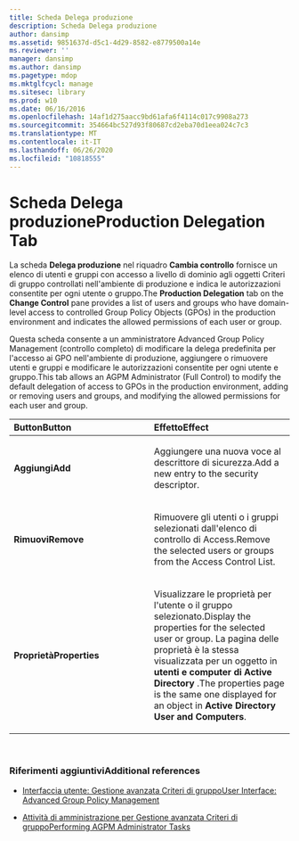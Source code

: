 ```yaml
---
title: Scheda Delega produzione
description: Scheda Delega produzione
author: dansimp
ms.assetid: 9851637d-d5c1-4d29-8582-e8779500a14e
ms.reviewer: ''
manager: dansimp
ms.author: dansimp
ms.pagetype: mdop
ms.mktglfcycl: manage
ms.sitesec: library
ms.prod: w10
ms.date: 06/16/2016
ms.openlocfilehash: 14af1d275aacc9bd61afa6f4114c017c9908a273
ms.sourcegitcommit: 354664bc527d93f80687cd2eba70d1eea024c7c3
ms.translationtype: MT
ms.contentlocale: it-IT
ms.lasthandoff: 06/26/2020
ms.locfileid: "10818555"
---
```

# <span data-ttu-id="bfab6-103">Scheda Delega produzione</span><span class="sxs-lookup"><span data-stu-id="bfab6-103">Production Delegation Tab</span></span>


<span data-ttu-id="bfab6-104">La scheda **Delega produzione** nel riquadro **Cambia controllo** fornisce un elenco di utenti e gruppi con accesso a livello di dominio agli oggetti Criteri di gruppo controllati nell'ambiente di produzione e indica le autorizzazioni consentite per ogni utente o gruppo.</span><span class="sxs-lookup"><span data-stu-id="bfab6-104">The **Production Delegation** tab on the **Change Control** pane provides a list of users and groups who have domain-level access to controlled Group Policy Objects (GPOs) in the production environment and indicates the allowed permissions of each user or group.</span></span>

<span data-ttu-id="bfab6-105">Questa scheda consente a un amministratore Advanced Group Policy Management (controllo completo) di modificare la delega predefinita per l'accesso ai GPO nell'ambiente di produzione, aggiungere o rimuovere utenti e gruppi e modificare le autorizzazioni consentite per ogni utente e gruppo.</span><span class="sxs-lookup"><span data-stu-id="bfab6-105">This tab allows an AGPM Administrator (Full Control) to modify the default delegation of access to GPOs in the production environment, adding or removing users and groups, and modifying the allowed permissions for each user and group.</span></span>

<table>
<colgroup>
<col width="50%" />
<col width="50%" />
</colgroup>
<thead>
<tr class="header">
<th align="left"><span data-ttu-id="bfab6-106">Button</span><span class="sxs-lookup"><span data-stu-id="bfab6-106">Button</span></span></th>
<th align="left"><span data-ttu-id="bfab6-107">Effetto</span><span class="sxs-lookup"><span data-stu-id="bfab6-107">Effect</span></span></th>
</tr>
</thead>
<tbody>
<tr class="odd">
<td align="left"><p><strong><span data-ttu-id="bfab6-108">Aggiungi</span><span class="sxs-lookup"><span data-stu-id="bfab6-108">Add</span></span></strong></p></td>
<td align="left"><p><span data-ttu-id="bfab6-109">Aggiungere una nuova voce al descrittore di sicurezza.</span><span class="sxs-lookup"><span data-stu-id="bfab6-109">Add a new entry to the security descriptor.</span></span></p></td>
</tr>
<tr class="even">
<td align="left"><p><strong><span data-ttu-id="bfab6-110">Rimuovi</span><span class="sxs-lookup"><span data-stu-id="bfab6-110">Remove</span></span></strong></p></td>
<td align="left"><p><span data-ttu-id="bfab6-111">Rimuovere gli utenti o i gruppi selezionati dall'elenco di controllo di Access.</span><span class="sxs-lookup"><span data-stu-id="bfab6-111">Remove the selected users or groups from the Access Control List.</span></span></p></td>
</tr>
<tr class="odd">
<td align="left"><p><strong><span data-ttu-id="bfab6-112">Proprietà</span><span class="sxs-lookup"><span data-stu-id="bfab6-112">Properties</span></span></strong></p></td>
<td align="left"><p><span data-ttu-id="bfab6-113">Visualizzare le proprietà per l'utente o il gruppo selezionato.</span><span class="sxs-lookup"><span data-stu-id="bfab6-113">Display the properties for the selected user or group.</span></span> <span data-ttu-id="bfab6-114">La pagina delle proprietà è la stessa visualizzata per un oggetto in <strong> utenti e computer di Active Directory </strong> .</span><span class="sxs-lookup"><span data-stu-id="bfab6-114">The properties page is the same one displayed for an object in <strong>Active Directory User and Computers</strong>.</span></span></p></td>
</tr>
</tbody>
</table>

 

### <span data-ttu-id="bfab6-115">Riferimenti aggiuntivi</span><span class="sxs-lookup"><span data-stu-id="bfab6-115">Additional references</span></span>

-   [<span data-ttu-id="bfab6-116">Interfaccia utente: Gestione avanzata Criteri di gruppo</span><span class="sxs-lookup"><span data-stu-id="bfab6-116">User Interface: Advanced Group Policy Management</span></span>](user-interface-advanced-group-policy-management-agpm30ops.md)

-   [<span data-ttu-id="bfab6-117">Attività di amministrazione per Gestione avanzata Criteri di gruppo</span><span class="sxs-lookup"><span data-stu-id="bfab6-117">Performing AGPM Administrator Tasks</span></span>](performing-agpm-administrator-tasks-agpm30ops.md)

 

 





